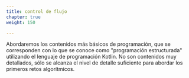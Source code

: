 ```yaml
---
title: control de flujo
chapter: true
weight: 150

---
```

Abordaremos  los contenidos más básicos de programación, que se corresponden con lo que se conoce como "programación estructurada" utilizando el lenguaje de programación Kotlin. No son contenidos muy detallados, sólo se alcanza el nivel de detalle suficiente para abordar los primeros retos algorítmicos.



